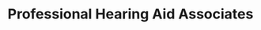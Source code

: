 ---
title: "Professional Hearing Aid Associates"
url: /topeka/professional-hearing-aid-associates/
shop: hearing aids
---